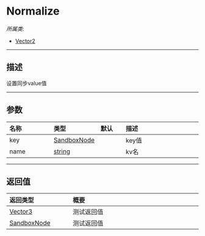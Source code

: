 # Normalize

*所属类*:
* [Vector2](/Api/DataType/Vector2.md)
------------------------------------------------------------------------------------------
## 描述

设置同步value值

------------------------------------------------------------------------------------------
## 参数

|<div style="width:100px">名称</div>|<div style="width:100px">类型</div>|<div style="width:50px">默认</div>|<div style="width:350px">描述</div>|
|:---|:---|:---|:---|
|key|[SandboxNode](/Api/DataType/SandboxNode.md)||key值|
|name|[string](/Api/DataType/String.md)||kv名|

------------------------------------------------------------------------------------------
## 返回值

|<div style="width:150px">返回类型</div>|<div style="width:520px">概要</div>|
|:---|:---|
|[Vector3](/Api/DataType/Vector3.md)|测试返回值|
|[SandboxNode](/Api/DataType/SandboxNode.md)| 测试返回值|
